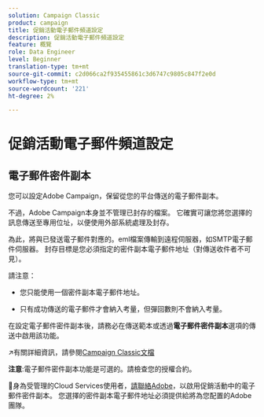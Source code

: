 ```yaml
---
solution: Campaign Classic
product: campaign
title: 促銷活動電子郵件頻道設定
description: 促銷活動電子郵件頻道設定
feature: 概覽
role: Data Engineer
level: Beginner
translation-type: tm+mt
source-git-commit: c2d066ca2f935455861c3d6747c9805c847f2e0d
workflow-type: tm+mt
source-wordcount: '221'
ht-degree: 2%

---
```


# 促銷活動電子郵件頻道設定

## 電子郵件密件副本

您可以設定Adobe Campaign，保留從您的平台傳送的電子郵件副本。

不過，Adobe Campaign本身並不管理已封存的檔案。 它確實可讓您將您選擇的訊息傳送至專用位址，以便使用外部系統處理及封存。

為此，將與已發送電子郵件對應的。eml檔案傳輸到遠程伺服器，如SMTP電子郵件伺服器。 封存目標是您必須指定的密件副本電子郵件地址（對傳送收件者不可見）。

請注意：

* 您只能使用一個密件副本電子郵件地址。

* 只有成功傳送的電子郵件才會納入考量，但彈回數則不會納入考量。

在設定電子郵件密件副本後，請務必在傳送範本或透過&#x200B;**電子郵件密件副本**&#x200B;選項的傳送中啟用該功能。

:arrow_upper_right:有關詳細資訊，請參閱[Campaign Classic文檔](https://experienceleague.adobe.com/docs/campaign-classic/using/sending-messages/sending-emails/sending-an-email/email-parameters.html?lang=en#email-bcc)

**注意**:電子郵件密件副本功能是可選的。請檢查您的授權合約。

:speech_balloon:身為受管理的Cloud Services使用者，[請聯絡Adobe](../start/support.md#support)，以啟用促銷活動中的電子郵件密件副本。 您選擇的密件副本電子郵件地址必須提供給將為您配置的Adobe團隊。